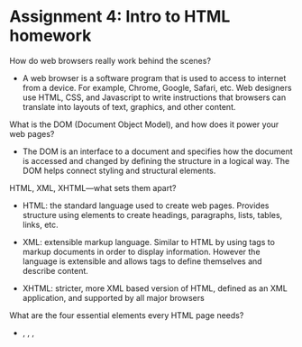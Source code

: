 # Assignment 4: Intro to HTML homework

How do web browsers really work behind the scenes?

- A web browser is a software program that is used to access to internet from a device. For example, Chrome, Google, Safari, etc. Web designers use HTML, CSS, and Javascript to write instructions that browsers can translate into layouts of text, graphics, and other content.

What is the DOM (Document Object Model), and how does it power your web pages?

- The DOM is an interface to a document and specifies how the document is accessed and changed by defining the structure in a logical way. The DOM helps connect styling and structural elements.

HTML, XML, XHTML—what sets them apart?

- HTML: the standard language used to create web pages. Provides structure using elements to create headings, paragraphs, lists, tables, links, etc.

- XML: extensible markup language. Similar to HTML by using tags to markup documents in order to display information. However the language is extensible and allows tags to define themselves and describe content.

- XHTML: stricter, more XML based version of HTML, defined as an XML application, and supported by all major browsers 

What are the four essential elements every HTML page needs?

- <!DOCTYPE>, <root>, <head>, <body> 
